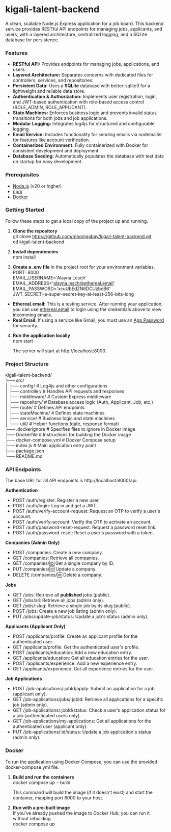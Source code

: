 # **kigali-talent-backend**

A clean, scalable Node.js Express application for a job board. This backend service provides RESTful API endpoints for managing jobs, applicants, and users, with a layered architecture, centralized logging, and a SQLite database for persistence.

### **Features**

* **RESTful API:** Provides endpoints for managing jobs, applications, and users.  
* **Layered Architecture:** Separates concerns with dedicated files for controllers, services, and repositories.  
* **Persistent Data:** Uses a **SQLite** database with better-sqlite3 for a lightweight and reliable data store.  
* **Authentication & Authorization:** Implements user registration, login, and JWT-based authentication with role-based access control (ROLE\_ADMIN, ROLE\_APPLICANT).  
* **State Machines:** Enforces business logic and prevents invalid status transitions for both jobs and job applications.  
* **Modular Logging:** Integrates log4js for structured and configurable logging.  
* **Email Service:** Includes functionality for sending emails via nodemailer for features like account verification.  
* **Containerized Environment:** Fully containerized with Docker for consistent development and deployment.  
* **Database Seeding:** Automatically populates the database with test data on startup for easy development.

### **Prerequisites**

* [Node.js](https://nodejs.org/en/) (v20 or higher)  
* [npm](https://www.npmjs.com/)  
* [Docker](https://www.docker.com/)

### **Getting Started**

Follow these steps to get a local copy of the project up and running.

1. **Clone the repository**  
   git clone https://github.com/mbonigabay/kigali-talent-backend.git  
   cd kigali-talent-backend

2. **Install dependencies**  
   npm install

3. **Create a .env file** in the project root for your environment variables.  
   PORT=8000  
   EMAIL\_USERNAME='Alayna Lesch'
   EMAIL\_ADDRESS='alayna.lesch@ethereal.email'
   EMAIL\_PASSWORD='xcuUbEdZN6DCUzbcB6'  
   JWT\_SECRET=a-super-secret-key-at-least-256-bits-long

* **Ethereal.email:** This is a testing service. After running your application, you can use [ethereal.email](https://ethereal.email/) to login using the credentials above to view incomming emails.
* **Real Email:** If using a service like Gmail, you must use an [App Password](https://support.google.com/accounts/answer/185833) for security.  
4. **Run the application locally**  
   npm start

   The server will start at http://localhost:8000.

### **Project Structure**

kigali-talent-backend/  
├── src/  
│   ├── config/             \# Log4js and other configurations  
│   ├── controller/        \# Handles API requests and responses  
│   ├── middleware/         \# Custom Express middleware  
│   ├── repository/       \# Database access logic (Auth, Applicant, Job, etc.)  
│   ├── route/             \# Defines API endpoints  
│   ├── stateMachine/             \# Defines state machines  
│   ├── service/           \# Business logic and state machines  
│   └── util/              \# Helper functions (date, response format)  
├── .dockerignore           \# Specifies files to ignore in Docker image  
├── Dockerfile              \# Instructions for building the Docker image  
├── docker-compose.yml      \# Docker Compose setup  
├── index.js                \# Main application entry point  
├── package.json  
└── README.md

### **API Endpoints**

The base URL for all API endpoints is http://localhost:8000/api.

**Authentication**

* POST /auth/register: Register a new user.  
* POST /auth/login: Log in and get a JWT.  
* POST /auth/verify-account-request: Request an OTP to verify a user's account.  
* POST /auth/verify-account: Verify the OTP to activate an account.  
* POST /auth/password-reset-request: Request a password reset link.  
* POST /auth/password-reset: Reset a user's password with a token.

**Companies (Admin Only)**

* POST /companies: Create a new company.  
* GET /companies: Retrieve all companies.  
* GET /companies/:id: Get a single company by ID.  
* PUT /companies/:id: Update a company.  
* DELETE /companies/:id: Delete a company.

**Jobs**

* GET /jobs: Retrieve all **published** jobs (public).  
* GET /jobs/all: Retrieve all jobs (admin only).  
* GET /jobs/:slug: Retrieve a single job by its slug (public).  
* POST /jobs: Create a new job listing (admin only).  
* PUT /jobs/update-job/status: Update a job's status (admin only).

**Applicants (Applicant Only)**

* POST /applicants/profile: Create an applicant profile for the authenticated user.  
* GET /applicants/profile: Get the authenticated user's profile.  
* POST /applicants/education: Add a new education entry.  
* GET /applicants/education: Get all education entries for the user.  
* POST /applicants/experience: Add a new experience entry.  
* GET /applicants/experience: Get all experience entries for the user.

**Job Applications**

* POST /job-applications/:jobId/apply: Submit an application for a job (applicant only).  
* GET /job-applications/jobs/:jobId: Retrieve all applications for a specific job (admin only).  
* GET /job-applications/:jobId/status: Check a user's application status for a job (authenticated users only).  
* GET /job-applications/my-applications: Get all applications for the authenticated user (applicant only).  
* PUT /job-applications/:id/status: Update a job application's status (admin only).

### **Docker**

To run the application using Docker Compose, you can use the provided docker-compose.yml file.

1. **Build and run the containers**  
   docker compose up \--build

   This command will build the image (if it doesn't exist) and start the container, mapping port 8000 to your host.  
2. **Run with a pre-built image**  
   If you've already pushed the image to Docker Hub, you can run it without rebuilding.  
   docker compose up  
